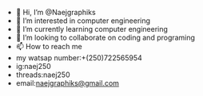- 👋 Hi, I’m @Naejgraphiks
- 👀 I’m interested in computer engineering
- 🌱 I’m currently learning computer engineering
- 💞️ I’m looking to collaborate on coding and programing
- 📫 How to reach me
- my watsap number:+(250)722565954
- ig:naej250
- threads:naej250
- email:naejgraphiks@gmail.com

<!---
Naejgraphiks/Naejgraphiks is a ✨ special ✨ repository because its `README.md` (this file) appears on your GitHub profile.
You can click the Preview link to take a look at your changes.
--->
